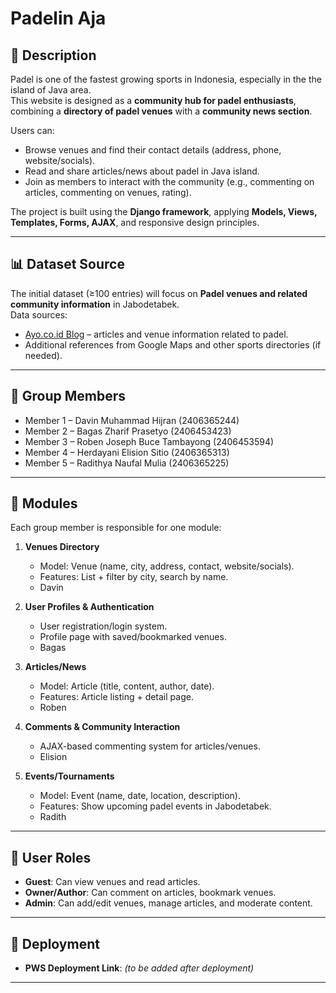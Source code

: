 # Padelin Aja 

## 📖 Description
Padel is one of the fastest growing sports in Indonesia, especially in the the island of Java area.  
This website is designed as a **community hub for padel enthusiasts**, combining a **directory of padel venues** with a **community news section**.  

Users can:
- Browse venues and find their contact details (address, phone, website/socials).  
- Read and share articles/news about padel in Java island.  
- Join as members to interact with the community (e.g., commenting on articles, commenting on venues, rating).  

The project is built using the **Django framework**, applying **Models, Views, Templates, Forms, AJAX**, and responsive design principles.  

---

## 📊 Dataset Source
The initial dataset (≥100 entries) will focus on **Padel venues and related community information** in Jabodetabek.  
Data sources:
- [Ayo.co.id Blog](https://ayo.co.id/blog) – articles and venue information related to padel.  
- Additional references from Google Maps and other sports directories (if needed).  

---

## 👥 Group Members
- Member 1 – Davin Muhammad Hijran (2406365244)
- Member 2 – Bagas Zharif Prasetyo (2406453423)
- Member 3 – Roben Joseph Buce Tambayong (2406453594)
- Member 4 – Herdayani Elision Sitio (2406365313) 
- Member 5 – Radithya Naufal Mulia (2406365225)

---

## 🧩 Modules
Each group member is responsible for one module:

1. **Venues Directory**  
   - Model: Venue (name, city, address, contact, website/socials).  
   - Features: List + filter by city, search by name.  
   - Davin

2. **User Profiles & Authentication**  
   - User registration/login system.  
   - Profile page with saved/bookmarked venues.  
   - Bagas

3. **Articles/News**  
   - Model: Article (title, content, author, date).  
   - Features: Article listing + detail page.
   - Roben

4. **Comments & Community Interaction**  
   - AJAX-based commenting system for articles/venues.  
   - Elision

5. **Events/Tournaments**  
   - Model: Event (name, date, location, description).  
   - Features: Show upcoming padel events in Jabodetabek.  
   - Radith

---

## 👥 User Roles
- **Guest**: Can view venues and read articles.  
- **Owner/Author**: Can comment on articles, bookmark venues.  
- **Admin**: Can add/edit venues, manage articles, and moderate content.  

---

## 🚀 Deployment
- **PWS Deployment Link**: *(to be added after deployment)*  

---

